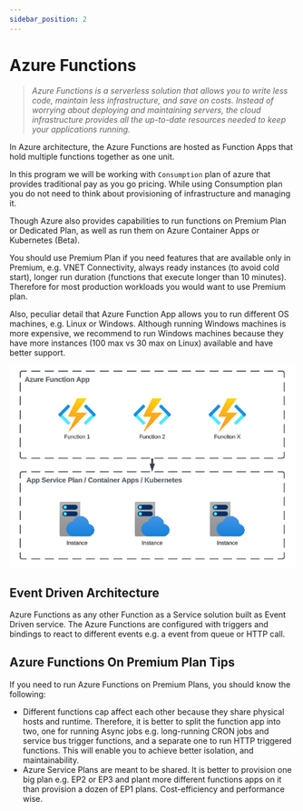 ```yaml
---
sidebar_position: 2
---
```


# Azure Functions

> *Azure Functions is a serverless solution that allows you to write less code, maintain less infrastructure, and save on costs. Instead of worrying about deploying and maintaining servers, the cloud infrastructure provides all the up-to-date resources needed to keep your applications running.*

In Azure architecture, the Azure Functions are hosted as Function Apps that hold multiple functions together as one unit.

In this program we will be working with `Consumption` plan of azure that provides traditional pay as you go pricing. 
While using Consumption plan you do not need to think about provisioning of infrastructure and managing it.

Though Azure also provides capabilities to run functions on Premium Plan or Dedicated Plan, as well as run them on Azure Container Apps or Kubernetes (Beta).

You should use Premium Plan if you need features that are available only in Premium, e.g. VNET Connectivity, always ready instances (to avoid cold start), longer run duration (functions that execute longer than 10 minutes). \
Therefore for most production workloads you would want to use Premium plan.

Also, peculiar detail that Azure Function App allows you to run different OS machines, e.g. Linux or Windows.
Although running Windows machines is more expensive, we recommend to run Windows machines because they have more instances (100 max vs 30 max on Linux) available and have better support.

![Azure Functions Hosting](assets/azure-functions-hosting.png)

## Event Driven Architecture

Azure Functions as any other Function as a Service solution built as Event Driven service.
The Azure Functions are configured with triggers and bindings to react to different events e.g. a event from queue or HTTP call. 

## Azure Functions On Premium Plan Tips

If you need to run Azure Functions on Premium Plans, you should know the following:
- Different functions cap affect each other because they share physical hosts and runtime. 
Therefore, it is better to split the function app into two, one for running Async jobs e.g. 
long-running CRON jobs and service bus trigger functions, and a separate one to run HTTP triggered functions. 
This will enable you to achieve better isolation, and maintainability.
- Azure Service Plans are meant to be shared. It is better to provision one big plan e.g.
EP2 or EP3 and plant more different functions apps on it than provision a dozen of EP1 plans.
Cost-efficiency and performance wise.
